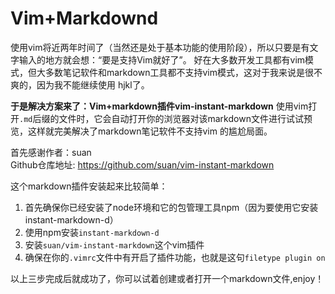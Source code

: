 # Vim+Markdownd

使用vim将近两年时间了（当然还是处于基本功能的使用阶段），所以只要是有文字输入的地方就会想：“要是支持Vim就好了”。
好在大多数开发工具都有vim模式，但大多数笔记软件和markdown工具都不支持vim模式，这对于我来说是很不爽的，因为我不能继续使用
hjkl了。     

**于是解决方案来了：Vim+markdown插件vim-instant-markdown**
使用vim打开`.md`后缀的文件时，它会自动打开你的浏览器对该markdown文件进行试试预览，这样就完美解决了markdown笔记软件不支持vim
的尴尬局面。

首先感谢作者：suan    
Github仓库地址: https://github.com/suan/vim-instant-markdown

这个markdown插件安装起来比较简单：

1. 首先确保你已经安装了node环境和它的包管理工具npm（因为要使用它安装instant-markdown-d）
2. 使用npm安装`instant-markdown-d`
3. 安装`suan/vim-instant-markdown`这个vim插件
4. 确保在你的`.vimrc`文件中有开启了插件功能，也就是这句`filetype plugin on`

以上三步完成后就成功了，你可以试着创建或者打开一个markdown文件,enjoy！
